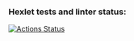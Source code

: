 ### Hexlet tests and linter status:
[![Actions Status](https://github.com/misticos/backend-project-lvl1/workflows/hexlet-check/badge.svg)](https://github.com/misticos/backend-project-lvl1/actions)